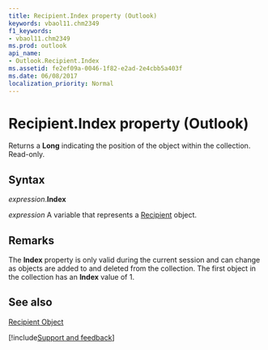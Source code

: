 ```yaml
---
title: Recipient.Index property (Outlook)
keywords: vbaol11.chm2349
f1_keywords:
- vbaol11.chm2349
ms.prod: outlook
api_name:
- Outlook.Recipient.Index
ms.assetid: fe2ef09a-0046-1f82-e2ad-2e4cbb5a403f
ms.date: 06/08/2017
localization_priority: Normal
---
```



# Recipient.Index property (Outlook)

Returns a **Long** indicating the position of the object within the collection. Read-only.


## Syntax

_expression_.**Index**

_expression_ A variable that represents a [Recipient](Outlook.Recipient.md) object.


## Remarks

The **Index** property is only valid during the current session and can change as objects are added to and deleted from the collection. The first object in the collection has an **Index** value of 1.


## See also


[Recipient Object](Outlook.Recipient.md)

[!include[Support and feedback](~/includes/feedback-boilerplate.md)]